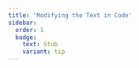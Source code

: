 ```yaml
---
title: 'Modifying the Text in Code'
sidebar:
  order: 1
  badge:
    text: Stub
    variant: tip
---
```


 